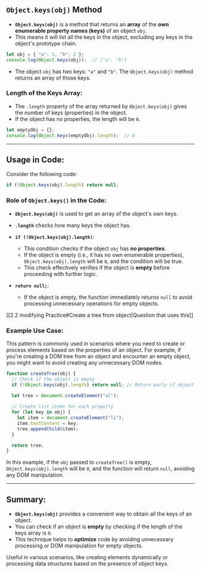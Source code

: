 
## **`Object.keys(obj)` Method**

- **`Object.keys(obj)`** is a method that returns an **array** of the **own enumerable property names (keys)** of an object `obj`.
- This means it will list all the keys in the object, excluding any keys in the object's prototype chain.
  
```js
let obj = { "a": 1, "b": 2 };
console.log(Object.keys(obj));  // ["a", "b"]
```
- The object `obj` has two keys: `"a"` and `"b"`. The `Object.keys(obj)` method returns an array of those keys.

### **Length of the Keys Array**:
- The `.length` property of the array returned by `Object.keys(obj)` gives the number of keys (properties) in the object.
- If the object has no properties, the length will be `0`.

```js
let emptyObj = {};
console.log(Object.keys(emptyObj).length);  // 0
```

---

## **Usage in Code:**

Consider the following code:
```js
if (!Object.keys(obj).length) return null;
```

### Role of `Object.keys()` in the Code:
- **`Object.keys(obj)`** is used to get an array of the object's own keys.
- **`.length`** checks how many keys the object has.

- **`if (!Object.keys(obj).length)`**:
  - This condition checks if the object `obj` has **no properties**.
  - If the object is empty (i.e., it has no own enumerable properties), `Object.keys(obj).length` will be `0`, and the condition will be true.
  - This check effectively verifies if the object is **empty** before proceeding with further logic.

- **`return null;`**:
  - If the object is empty, the function immediately returns `null` to avoid processing unnecessary operations for empty objects.

[[2.2 modifying Practice#Create a tree from object|Question that uses this]]

### Example Use Case:
This pattern is commonly used in scenarios where you need to create or process elements based on the properties of an object. For example, if you're creating a DOM tree from an object and encounter an empty object, you might want to avoid creating any unnecessary DOM nodes.

```js
function createTree(obj) {
  // Check if the object is empty
  if (!Object.keys(obj).length) return null; // Return early if object has no properties
  
  let tree = document.createElement("ul");

  // Create list items for each property
  for (let key in obj) {
    let item = document.createElement("li");
    item.textContent = key;
    tree.appendChild(item);
  }

  return tree;
}
```

In this example, if the `obj` passed to `createTree()` is empty, `Object.keys(obj).length` will be `0`, and the function will return `null`, avoiding any DOM manipulation.

---

## **Summary:**
- **`Object.keys(obj)`** provides a convenient way to obtain all the keys of an object.
- You can check if an object is **empty** by checking if the length of the keys array is `0`.
- This technique helps to **optimize** code by avoiding unnecessary processing or DOM manipulation for empty objects.

Useful in various scenarios, like creating elements dynamically or processing data structures based on the presence of object keys.